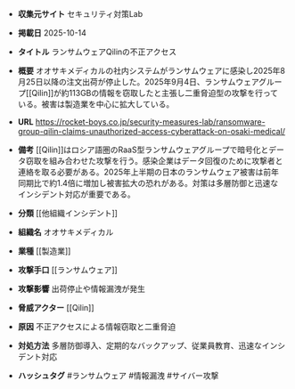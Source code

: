 - **収集元サイト**
セキュリティ対策Lab

- **掲載日**
2025-10-14

- **タイトル**
ランサムウェアQilinの不正アクセス

- **概要**
オオサキメディカルの社内システムがランサムウェアに感染し2025年8月25日以降の注文出荷が停止した。2025年9月4日、ランサムウェアグループ[[Qilin]]が約113GBの情報を窃取したと主張し二重脅迫型の攻撃を行っている。被害は製造業を中心に拡大している。

- **URL**
https://rocket-boys.co.jp/security-measures-lab/ransomware-group-qilin-claims-unauthorized-access-cyberattack-on-osaki-medical/

- **備考**
[[Qilin]]はロシア語圏のRaaS型ランサムウェアグループで暗号化とデータ窃取を組み合わせた攻撃を行う。感染企業はデータ回復のために攻撃者と連絡を取る必要がある。2025年上半期の日本のランサムウェア被害は前年同期比で約1.4倍に増加し被害拡大の恐れがある。対策は多層防御と迅速なインシデント対応が重要である。

- **分類**
[[他組織インシデント]]

- **組織名**
オオサキメディカル

- **業種**
[[製造業]]

- **攻撃手口**
[[ランサムウェア]]

- **攻撃影響**
出荷停止や情報漏洩が発生

- **脅威アクター**
[[Qilin]]

- **原因**
不正アクセスによる情報窃取と二重脅迫

- **対処方法**
多層防御導入、定期的なバックアップ、従業員教育、迅速なインシデント対応

- **ハッシュタグ**
#ランサムウェア #情報漏洩 #サイバー攻撃
